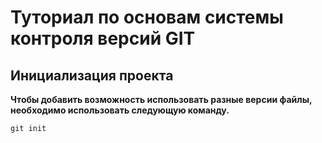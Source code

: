 # Туториал по основам системы контроля версий GIT


## Инициализация проекта
**Чтобы добавить возможность использовать разные версии файлы, необходимо использовать следующую команду.**

```fix
git init
```
